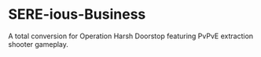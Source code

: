 # SERE-ious-Business
A total conversion for Operation Harsh Doorstop featuring PvPvE extraction shooter gameplay.
